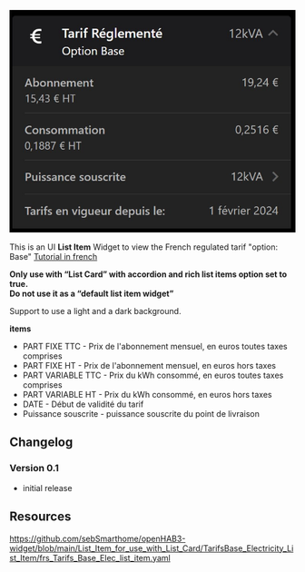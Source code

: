 ![Screen1](https://github.com/sebSmarthome/openHAB3-widget/raw/main/List_Item_for_use_with_List_Card/TarifsBase_Electricity_List_Item/screenshots/tarifsbase.jpg)

This is an UI **List Item** Widget to view the French regulated tarif "option: Base"
[Tutorial in french](https://github.com/sebSmarthome/openHAB3-widget/wiki/Tarifs-r%C3%A9glement%C3%A9s-%C3%A9lectricit%C3%A9-option-Base)

**Only use with “List Card” with accordion and rich list items option set to true.<br>Do not use it as a “default list item widget”**

Support to use a light and a dark background.

**items**

* PART FIXE TTC - Prix de l'abonnement mensuel, en euros toutes taxes comprises
* PART FIXE HT - Prix de l'abonnement mensuel, en euros hors taxes
* PART VARIABLE TTC - Prix du kWh consommé, en euros toutes taxes comprises
* PART VARIABLE HT - Prix du kWh consommé, en euros hors taxes
* DATE - Début de validité du tarif
* Puissance souscrite - puissance souscrite du point de livraison

## Changelog

### Version 0.1

* initial release

## Resources

<https://github.com/sebSmarthome/openHAB3-widget/blob/main/List_Item_for_use_with_List_Card/TarifsBase_Electricity_List_Item/frs_Tarifs_Base_Elec_list_item.yaml>
